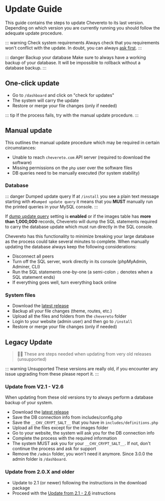 # Update Guide

This guide contains the steps to update Chevereto to its last version. Depending on which version you are currently running you should follow the adequate update procedure.

::: warning Check system requirements
Always check that you requirements won't conflict with the update. In doubt, you can always [ask first](../get-updates.md).
:::

::: danger Backup your database
Make sure to always have a working backup of your database. It will be impossible to rollback without a database backup.
:::

## One-click update

- Go to `/dashboard` and click on "check for updates"
- The system will carry the update
- Restore or merge your file changes (only if needed)

::: tip
If the process fails, try with the manual update procedure.
:::

## Manual update

This outlines the manual update procedure which may be required in certain circumstances:

- Unable to reach `chevereto.com` API server (required to download the software)
- Missing permissions on the `php` user over the software files
- DB queries need to be manually executed (for system stability)

### Database

::: danger Dumped update query
If at `/install` you see a plain text message starting with `#Dumped update query` it means that you **MUST** manually run the printed queries in your MySQL console.
:::

If [dump update query](../settings/system.md#dump-update-query) setting is **enabled** or if the images table has **more than 1,000,000** records, Chevereto will dump the SQL statements required to carry the database update which must run directly in the SQL console.

Chevereto has this functionality to minimize breaking your large database as the process could take several minutes to complete. When manually updating the database always keep the following considerations:

- Disconnect all peers
- Turn off the SQL server, work directly in its console (phpMyAdmin, Adminer, CLI)
- Run the SQL statements one-by-one (a semi-colon `;` denotes when a SQL statement ends)
- If everything goes well, turn everything back online

### System files

- Download the [latest release](https://chevereto.com/panel/downloads)
- Backup all your file changes (theme, routes, etc.)
- Upload all the files and folders from the `chevereto` folder
- Login to your website (admin user) and then go to `/install`
- Restore or merge your file changes (only if needed)

## Legacy Update

> 👴🏾 These are steps needed when updating from very old releases (unsupported)

::: warning Unsupported
These versions are really old, if you encounter any issue upgrading from these please report it.
:::

### Update from V2.1 - V2.6

When updating from these old versions try to always perform a database backup of your system.

- Download the [latest release](https://chevereto.com/panel/downloads)
- Save the DB connection info from includes/config.php
- Save the `__CHV_CRYPT_SALT__` that you have in `includes/definitions.php`
- Upload all the files except for the images folder
- Go to your website, the system will ask you for the DB connection info
- Complete the process with the required information
- The system MUST ask you for your `__CHV_CRYPT_SALT__`. If not, don't continue the process and ask for support
- Remove the `/admin` folder, you won't need it anymore. Since 3.0.0 the admin folder is `/dashboard`.

### Update from 2.0.X and older

- Update to 2.1 (or newer) following the instructions in the download package
- Proceed with the [Update from 2.1 - 2.6](#update-from-21---26) instructions